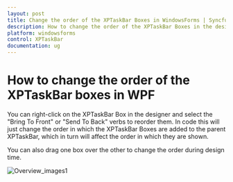 ```yaml
---
layout: post
title: Change the order of the XPTaskBar Boxes in WindowsForms | Syncfusion®
description: How to change the order of the XPTaskBar Boxes in the designer of Syncfusion® Essential Studio WindowsForms, its elements, and more.
platform: windowsforms
control: XPTaskBar
documentation: ug
---
```

# How to change the order of the XPTaskBar boxes in WPF

You can right-click on the XPTaskBar Box in the designer and select the "Bring To Front" or "Send To Back" verbs to reorder them.
In code this will just change the order in which the XPTaskBar Boxes are added to the parent XPTaskBar, which in turn will affect the order in which they are shown.

You can also drag one box over the other to change the order during design time.

 ![Overview_images1](Overview_images/XPTaskBar_img1.jpg) 
 